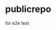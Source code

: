 # publicrepo
for e2e test























































































































































































































































































































































































































































































































































































































































































































































































































































































































































































































































































































































































































































































































































































































